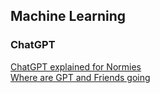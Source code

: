 ## Machine Learning

### ChatGPT

[ChatGPT explained for Normies](https://www.jonstokes.com/p/chatgpt-explained-a-guide-for-normies)  
[Where are GPT and Friends going](https://ea.rna.nl/2023/05/11/where-are-gpt-and-friends-going/)  

